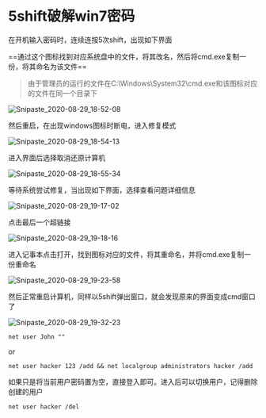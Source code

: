 # 5shift破解win7密码

在开机输入密码时，连续连按5次shift，出现如下界面

==通过这个图标找到对应系统盘中的文件，将其改名，然后将cmd.exe复制一份，将其命名为该文件==

> 由于管理员的运行的文件在C:\Windows\System32\cmd.exe和该图标对应的文件在同一个目录下

![Snipaste_2020-08-29_18-52-08](https://cdn.jsdelivr.net/gh/dhay3/image-repo@master/20210518/Snipaste_2020-08-29_18-52-08.7jvi4afnlg8.png)

然后重启，在出现windows图标时断电，进入修复模式

![Snipaste_2020-08-29_18-54-13](https://cdn.jsdelivr.net/gh/dhay3/image-repo@master/20210518/Snipaste_2020-08-29_18-54-13.675at37frww0.png)

进入界面后选择取消还原计算机

![Snipaste_2020-08-29_18-55-34](https://cdn.jsdelivr.net/gh/dhay3/image-repo@master/20210518/Snipaste_2020-08-29_18-55-34.5nv13kdq10c0.png)

等待系统尝试修复，当出现如下界面，选择查看问题详细信息

![Snipaste_2020-08-29_19-17-02](https://cdn.jsdelivr.net/gh/dhay3/image-repo@master/20210518/Snipaste_2020-08-29_19-17-02.67vhp6c4oz40.png)

点击最后一个超链接

![Snipaste_2020-08-29_19-18-16](https://cdn.jsdelivr.net/gh/dhay3/image-repo@master/20210518/Snipaste_2020-08-29_19-18-16.74j90f1dsmg0.png)

进入记事本点击打开，找到图标对应的文件，将其重命名，并将cmd.exe复制一份重命名

![Snipaste_2020-08-29_19-23-58](https://cdn.jsdelivr.net/gh/dhay3/image-repo@master/20210518/Snipaste_2020-08-29_19-23-58.7hnoi2qyxuo0.png)

然后正常重启计算机，同样以5shift弹出窗口，就会发现原来的界面变成cmd窗口了

![Snipaste_2020-08-29_19-32-23](https://cdn.jsdelivr.net/gh/dhay3/image-repo@master/20210518/Snipaste_2020-08-29_19-32-23.3tpa90g4t5g0.png)

`net user John ""`

or

`net user hacker 123 /add && net localgroup administrators hacker /add `

如果只是将当前用户密码置为空，直接登入即可。进入后可以切换用户，记得删除创建的用户

`net user hacker /del` 



